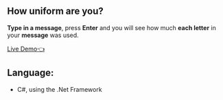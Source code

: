 ## How uniform are you?
**Type in a message**, press **Enter** and you will see how much **each letter** in your **message** was used.

<a href="https://replit.com/@Siyabongamahlal/Alphabets-Graph">Live Demo👈</a>
## Language:
* C#, using the .Net Framework

